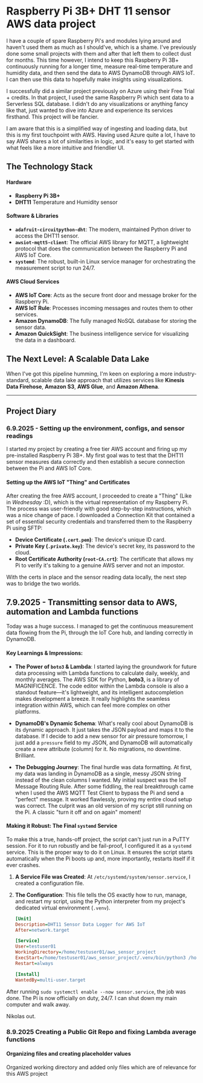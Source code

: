 # Raspberry Pi 3B+ DHT 11 sensor AWS data project  

I have a couple of spare Raspberry Pi's and modules lying around and haven't used them as much as I should've, which is a shame. I've previously done some small projects with them and after that left them to collect dust for months. This time however, I intend to keep this Raspberry Pi 3B+ continuously running for a longer time, measure real-time temperature and humidity data, and then send the data to AWS DynamoDB through AWS IoT. I can then use this data to hopefully make insights using visualizations.

I successfully did a similar project previously on Azure using their Free Trial + credits. In that project, I used the same Raspberry Pi which sent data to a Serverless SQL database. I didn't do any visualizations or anything fancy like that, just wanted to dive into Azure and experience its services firsthand. This project will be fancier.

I am aware that this is a simplified way of ingesting and loading data, but this is my first touchpoint with AWS. Having used Azure quite a lot, I have to say AWS shares a lot of similarities in logic, and it's easy to get started with what feels like a more intuitive and friendlier UI.  

## The Technology Stack

#### Hardware
*   **Raspberry Pi 3B+**
*   **DHT11** Temperature and Humidity sensor

#### Software & Libraries
*   **`adafruit-circuitpython-dht`**: The modern, maintained Python driver to access the DHT11 sensor.
*   **`awsiot-mqtt5-client`**: The official AWS library for MQTT, a lightweight protocol that does the communication between the Raspberry Pi and AWS IoT Core.
*   **`systemd`**: The robust, built-in Linux service manager for orchestrating the measurement script to run 24/7.

#### AWS Cloud Services
*   **AWS IoT Core**: Acts as the secure front door and message broker for the Raspberry Pi.
*   **AWS IoT Rule**: Processes incoming messages and routes them to other services.
*   **Amazon DynamoDB**: The fully managed NoSQL database for storing the sensor data.
*   **Amazon QuickSight**: The business intelligence service for visualizing the data in a dashboard.



## The Next Level: A Scalable Data Lake

When I've got this pipeline humming, I'm keen on exploring a more industry-standard, scalable data lake approach that utilizes services like **Kinesis Data Firehose**, **Amazon S3**, **AWS Glue**, and **Amazon Athena**.



---

## Project Diary

### **6.9.2025 - Setting up the environment, configs, and sensor readings**

I started my project by creating a free tier AWS account and firing up my pre-installed Raspberry Pi 3B+. My first goal was to test that the DHT11 sensor measures data correctly and then establish a secure connection between the Pi and AWS IoT Core.

#### Setting up the AWS IoT "Thing" and Certificates
After creating the free AWS account, I proceeded to create a "Thing" (Like in *Wednesday* :D), which is the virtual representation of my Raspberry Pi. The process was user-friendly with good step-by-step instructions, which was a nice change of pace. I downloaded a Connection Kit that contained a set of essential security credentials and transferred them to the Raspberry Pi using SFTP:

*   **Device Certificate (`.cert.pem`)**: The device's unique ID card.
*   **Private Key (`.private.key`)**: The device's secret key, its password to the cloud.
*   **Root Certificate Authority (`root-CA.crt`)**: The certificate that allows my Pi to verify it's talking to a genuine AWS server and not an impostor.

With the certs in place and the sensor reading data locally, the next step was to bridge the two worlds.





## 7.9.2025 - Transmitting sensor data to AWS, automation and Lambda functions  

Today was a huge success. I managed to get the continuous measurement data flowing from the Pi, through the IoT Core hub, and landing correctly in DynamoDB.

#### Key Learnings & Impressions:
*   **The Power of `boto3` & Lambda**: I started laying the groundwork for future data processing with Lambda functions to calculate daily, weekly, and monthly averages. The AWS SDK for Python, **boto3**, is a library of MAGNIFICENCE. The code editor within the Lambda console is also a standout feature—it's lightweight, and its intelligent autocompletion makes development a breeze. It really highlights the seamless integration within AWS, which can feel more complex on other platforms.

*   **DynamoDB's Dynamic Schema**: What's really cool about DynamoDB is its dynamic approach. It just takes the JSON payload and maps it to the database. If I decide to add a new sensor for air pressure tomorrow, I just add a `pressure` field to my JSON, and DynamoDB will automatically create a new attribute (column) for it. No migrations, no downtime. Brilliant.

*   **The Debugging Journey**: The final hurdle was data formatting. At first, my data was landing in DynamoDB as a single, messy JSON string instead of the clean columns I wanted. My initial suspect was the IoT Message Routing Rule. After some fiddling, the real breakthrough came when I used the AWS MQTT Test Client to bypass the Pi and send a "perfect" message. It worked flawlessly, proving my entire cloud setup was correct. The culprit was an old version of my script still running on the Pi. A classic "turn it off and on again" moment!

#### Making it Robust: The Final `systemd` Service
To make this a true, hands-off project, the script can't just run in a PuTTY session. For it to run robustly and be fail-proof, I configured it as a `systemd` service. This is the proper way to do it on Linux. It ensures the script starts automatically when the Pi boots up and, more importantly, restarts itself if it ever crashes.

1.  **A Service File was Created**: At `/etc/systemd/system/sensor.service`, I created a configuration file.

2.  **The Configuration**: This file tells the OS exactly how to run, manage, and restart my script, using the Python interpreter from my project's dedicated virtual environment (`.venv`).

    ```ini
    [Unit]
    Description=DHT11 Sensor Data Logger for AWS IoT
    After=network.target

    [Service]
    User=testuser01
    WorkingDirectory=/home/testuser01/aws_sensor_project
    ExecStart=/home/testuser01/aws_sensor_project/.venv/bin/python3 /home/testuser01/aws_sensor_project/final_aws_sensor.py
    Restart=always

    [Install]
    WantedBy=multi-user.target
    ```

After running `sudo systemctl enable --now sensor.service`, the job was done. The Pi is now officially on duty, 24/7. I can shut down my main computer and walk away. 

Nikolas out. 

### 8.9.2025 Creating a Public Git Repo and fixing Lambda average functions

#### Organizing files and creating placeholder values

Organized working directory and added only files which are of relevance for this AWS project

